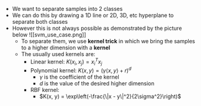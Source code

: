 - We want to separate samples into 2 classes
- We can do this by drawing a 1D line or 2D, 3D, etc hyperplane to separate both classes
- However this is not always possible as demonstrated by the picture below
  ![[svm_use_case.png]]
  - To separate them, we use **kernel trick** in which we bring the samples to a higher dimension with a **kernel**
  - The usually used kernels are:
	  - Linear kernel: $K(x_i, x_j) = x_i^T x_j$
	  - Polynomial kernel: $K(x, y) = (\gamma \langle x, y \rangle + r)^d$
		  - $\gamma$ is the coefficient of the kernel
		  - $d$ is the value of the desired higher dimension
	  - RBF kernel: 
		  - $K(x, y) = \exp\left(-\frac{\|x - y\|^2}{2\sigma^2}\right)$
